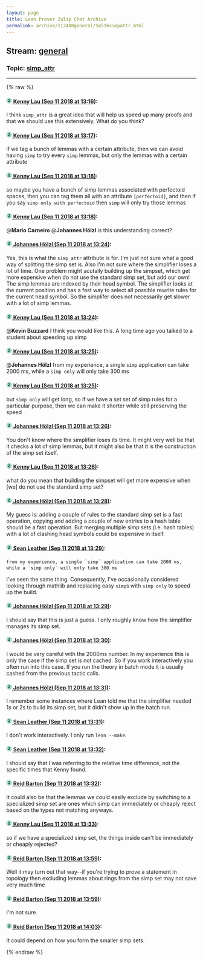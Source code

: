 ```yaml
---
layout: page
title: Lean Prover Zulip Chat Archive 
permalink: archive/113488general/54516simpattr.html
---
```


## Stream: [general](index.html)
### Topic: [simp_attr](54516simpattr.html)

---


{% raw %}
#### [![Click to go to Zulip](../../assets/img/zulip2.png) Kenny Lau (Sep 11 2018 at 13:16)](https://leanprover.zulipchat.com/#narrow/stream/113488-general/topic/simp_attr/near/133724617):
I think `simp_attr` is a great idea that will help us speed up many proofs and that we should use this extensively. What do you think?

#### [![Click to go to Zulip](../../assets/img/zulip2.png) Kenny Lau (Sep 11 2018 at 13:17)](https://leanprover.zulipchat.com/#narrow/stream/113488-general/topic/simp_attr/near/133724629):
if we tag a bunch of lemmas with a certain attribute, then we can avoid having `simp` to try every `simp` lemmas, but only the lemmas with a certain attribute

#### [![Click to go to Zulip](../../assets/img/zulip2.png) Kenny Lau (Sep 11 2018 at 13:18)](https://leanprover.zulipchat.com/#narrow/stream/113488-general/topic/simp_attr/near/133724696):
so maybe you have a bunch of simp lemmas associated with perfectoid spaces, then you can tag them all with an attribute `[perfectoid]`, and then if you say `simp only with perfectoid` then `simp` will only try those lemmas

#### [![Click to go to Zulip](../../assets/img/zulip2.png) Kenny Lau (Sep 11 2018 at 13:18)](https://leanprover.zulipchat.com/#narrow/stream/113488-general/topic/simp_attr/near/133724704):
@**Mario Carneiro** @**Johannes Hölzl**  is this understanding correct?

#### [![Click to go to Zulip](../../assets/img/zulip2.png) Johannes Hölzl (Sep 11 2018 at 13:24)](https://leanprover.zulipchat.com/#narrow/stream/113488-general/topic/simp_attr/near/133725007):
Yes, this is what the `simp_attr` attribute is for. I'm just not sure what a good way of splitting the simp set is. Also I'm not sure where the simplifier loses a lot of time. One problem might acutally building up the simpset, which get more expensive when do not use the standard simp set, but add our own! The simp lemmas are indexed by their head symbol. The simplifier looks at the current position and has a fast way to select all possible rewrite rules for the current head symbol. So the simplifer does not necessarily get slower with a lot of simp lemmas.

#### [![Click to go to Zulip](../../assets/img/zulip2.png) Kenny Lau (Sep 11 2018 at 13:24)](https://leanprover.zulipchat.com/#narrow/stream/113488-general/topic/simp_attr/near/133725023):
@**Kevin Buzzard** I think you would like this. A long time ago you talked to a student about speeding up simp

#### [![Click to go to Zulip](../../assets/img/zulip2.png) Kenny Lau (Sep 11 2018 at 13:25)](https://leanprover.zulipchat.com/#narrow/stream/113488-general/topic/simp_attr/near/133725058):
@**Johannes Hölzl** from my experience, a single `simp` application can take 2000 ms, while a `simp only` will only take 300 ms

#### [![Click to go to Zulip](../../assets/img/zulip2.png) Kenny Lau (Sep 11 2018 at 13:25)](https://leanprover.zulipchat.com/#narrow/stream/113488-general/topic/simp_attr/near/133725085):
but `simp only` will get long, so if we have a set set of simp rules for a particular purpose, then we can make it shorter while still preserving the speed

#### [![Click to go to Zulip](../../assets/img/zulip2.png) Johannes Hölzl (Sep 11 2018 at 13:26)](https://leanprover.zulipchat.com/#narrow/stream/113488-general/topic/simp_attr/near/133725141):
You don't know where the simplifier loses its time. It might very well be that it checks a lot of simp lemmas, but it might also be that it is the construction of the simp set itself.

#### [![Click to go to Zulip](../../assets/img/zulip2.png) Kenny Lau (Sep 11 2018 at 13:26)](https://leanprover.zulipchat.com/#narrow/stream/113488-general/topic/simp_attr/near/133725167):
what do you mean that building the simpset will get more expensive when [we] do not use the standard simp set?

#### [![Click to go to Zulip](../../assets/img/zulip2.png) Johannes Hölzl (Sep 11 2018 at 13:28)](https://leanprover.zulipchat.com/#narrow/stream/113488-general/topic/simp_attr/near/133725297):
My guess is: adding a couple of rules to the standard simp set is a fast operation, copying and adding a couple of new entries to a hash table should be a fast operation. But merging multiple simp sets (i.e. hash tables) with a lot of clashing head symbols could be expensive in itself.

#### [![Click to go to Zulip](../../assets/img/zulip2.png) Sean Leather (Sep 11 2018 at 13:29)](https://leanprover.zulipchat.com/#narrow/stream/113488-general/topic/simp_attr/near/133725321):
```quote
from my experience, a single `simp` application can take 2000 ms, while a `simp only` will only take 300 ms
```

I've seen the same thing. Consequently, I've occasionally considered looking through mathlib and replacing easy `simp`s with `simp only` to speed up the build.

#### [![Click to go to Zulip](../../assets/img/zulip2.png) Johannes Hölzl (Sep 11 2018 at 13:29)](https://leanprover.zulipchat.com/#narrow/stream/113488-general/topic/simp_attr/near/133725325):
I should say that this is just a guess. I only roughly know how the simplifier manages its simp set.

#### [![Click to go to Zulip](../../assets/img/zulip2.png) Johannes Hölzl (Sep 11 2018 at 13:30)](https://leanprover.zulipchat.com/#narrow/stream/113488-general/topic/simp_attr/near/133725412):
I would be very careful with the 2000ms number. In my experience this is only the case if the simp set is not cached. So if you work interactively you often run into this case. If you run the theory in batch mode it is usually cashed from the previous tactic calls.

#### [![Click to go to Zulip](../../assets/img/zulip2.png) Johannes Hölzl (Sep 11 2018 at 13:31)](https://leanprover.zulipchat.com/#narrow/stream/113488-general/topic/simp_attr/near/133725435):
I remember some instances where Lean told me that the simplifier needed 1s or 2s to build its simp set, but it didn't show up in the batch run.

#### [![Click to go to Zulip](../../assets/img/zulip2.png) Sean Leather (Sep 11 2018 at 13:31)](https://leanprover.zulipchat.com/#narrow/stream/113488-general/topic/simp_attr/near/133725441):
I don't work interactively. I only run `lean --make`.

#### [![Click to go to Zulip](../../assets/img/zulip2.png) Sean Leather (Sep 11 2018 at 13:32)](https://leanprover.zulipchat.com/#narrow/stream/113488-general/topic/simp_attr/near/133725500):
I should say that I was referring to the relative time difference, not the specific times that Kenny found.

#### [![Click to go to Zulip](../../assets/img/zulip2.png) Reid Barton (Sep 11 2018 at 13:32)](https://leanprover.zulipchat.com/#narrow/stream/113488-general/topic/simp_attr/near/133725503):
It could also be that the lemmas we could easily exclude by switching to a specialized simp set are ones which simp can immediately or cheaply reject based on the types not matching anyways.

#### [![Click to go to Zulip](../../assets/img/zulip2.png) Kenny Lau (Sep 11 2018 at 13:33)](https://leanprover.zulipchat.com/#narrow/stream/113488-general/topic/simp_attr/near/133725525):
so if we have a specialized simp set, the things inside can't be immediately or cheaply rejected?

#### [![Click to go to Zulip](../../assets/img/zulip2.png) Reid Barton (Sep 11 2018 at 13:59)](https://leanprover.zulipchat.com/#narrow/stream/113488-general/topic/simp_attr/near/133726751):
Well it may turn out that way--if you're trying to prove a statement in topology then excluding lemmas about rings from the simp set may not save very much time

#### [![Click to go to Zulip](../../assets/img/zulip2.png) Reid Barton (Sep 11 2018 at 13:59)](https://leanprover.zulipchat.com/#narrow/stream/113488-general/topic/simp_attr/near/133726758):
I'm not sure.

#### [![Click to go to Zulip](../../assets/img/zulip2.png) Reid Barton (Sep 11 2018 at 14:03)](https://leanprover.zulipchat.com/#narrow/stream/113488-general/topic/simp_attr/near/133727033):
It could depend on how you form the smaller simp sets.


{% endraw %}
